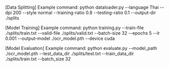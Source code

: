 
[Data Splitting]
Example command: 
python dataloader.py --language Thai --dpi 200 --style normal --training-ratio 0.8 --testing-ratio 0.1 --output-dir ./splits

[Model Training]
Example command: 
python training.py --train-file ./splits/train.txt --valid-file ./splits/valid.txt --batch-size 32 --epochs 5 --lr 0.001 --output-model ./ocr_model.pth --device cuda

[Model Evaluation]
Example command:
python evaluate.py --model_path ./ocr_model.pth --test_data_dir ./splits/test.txt --train_data_dir ./splits/train.txt --batch_size 32
